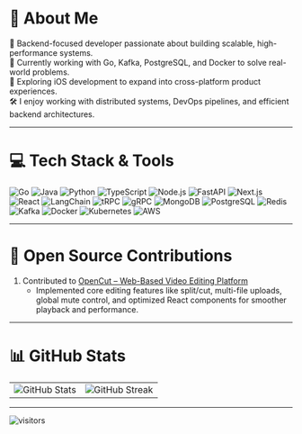 # 💫 About Me

🧠 Backend-focused developer passionate about building scalable, high-performance systems.  
🚀 Currently working with Go, Kafka, PostgreSQL, and Docker to solve real-world problems.  
📱 Exploring iOS development to expand into cross-platform product experiences.  
🛠️ I enjoy working with distributed systems, DevOps pipelines, and efficient backend architectures.

---

# 💻 Tech Stack & Tools

![Go](https://img.shields.io/badge/go-%2300ADD8.svg?style=for-the-badge&logo=go&logoColor=white) 
![Java](https://img.shields.io/badge/java-%23ED8B00.svg?style=for-the-badge&logo=openjdk&logoColor=white) 
![Python](https://img.shields.io/badge/python-%2314354C.svg?style=for-the-badge&logo=python&logoColor=white) 
![TypeScript](https://img.shields.io/badge/typescript-%23007ACC.svg?style=for-the-badge&logo=typescript&logoColor=white)
![Node.js](https://img.shields.io/badge/node.js-6DA55F?style=for-the-badge&logo=node.js&logoColor=white) 
![FastAPI](https://img.shields.io/badge/fastapi-009688?style=for-the-badge&logo=fastapi&logoColor=white)
![Next.js](https://img.shields.io/badge/Next-black?style=for-the-badge&logo=next.js&logoColor=white)
![React](https://img.shields.io/badge/react-%2320232a.svg?style=for-the-badge&logo=react&logoColor=%2361DAFB) 
![LangChain](https://img.shields.io/badge/LangChain-%23000000.svg?style=for-the-badge&logo=langchain&logoColor=white)
![tRPC](https://img.shields.io/badge/tRPC-%2300BFA6.svg?style=for-the-badge&logoColor=white)
![gRPC](https://img.shields.io/badge/gRPC-%23009688.svg?style=for-the-badge&logo=grpc&logoColor=white)
![MongoDB](https://img.shields.io/badge/MongoDB-%234ea94b.svg?style=for-the-badge&logo=mongodb&logoColor=white) 
![PostgreSQL](https://img.shields.io/badge/PostgreSQL-%23336791.svg?style=for-the-badge&logo=postgresql&logoColor=white)
![Redis](https://img.shields.io/badge/redis-%23DD0031.svg?style=for-the-badge&logo=redis&logoColor=white) 
![Kafka](https://img.shields.io/badge/Apache%20Kafka-231F20?style=for-the-badge&logo=apache-kafka&logoColor=white)
![Docker](https://img.shields.io/badge/docker-%230db7ed.svg?style=for-the-badge&logo=docker&logoColor=white)
![Kubernetes](https://img.shields.io/badge/kubernetes-%23326ce5.svg?style=for-the-badge&logo=kubernetes&logoColor=white)
![AWS](https://img.shields.io/badge/AWS-%23FF9900.svg?style=for-the-badge&logo=amazon-aws&logoColor=white)  

---
# 📂 Open Source Contributions

  1. Contributed to [OpenCut – Web-Based Video Editing Platform](https://github.com/OpenCut-app/OpenCut)
     - Implemented core editing features like split/cut, multi-file uploads, global mute control, and optimized React components for smoother playback and performance.
---

# 📊 GitHub Stats

<table>
<tr>
  <td>
    <img src="https://github-readme-stats.vercel.app/api?username=DevloperAmanSingh&show_icons=true&theme=tokyonight&hide_border=true&include_all_commits=false&count_private=false" alt="GitHub Stats"/>
  </td>
  <td>
    <img src="https://github-readme-streak-stats.herokuapp.com/?user=DevloperAmanSingh&theme=tokyonight&hide_border=true" alt="GitHub Streak"/>
  </td>
</tr>
</table>

---

![visitors](https://visitcount.itsvg.in/api?id=DevloperAmanSingh&icon=0&color=0)

